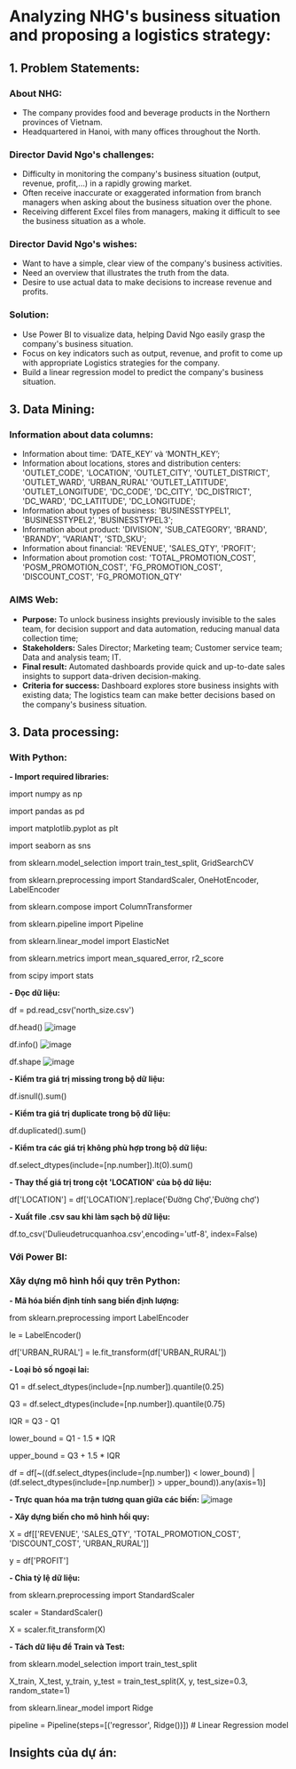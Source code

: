 # Analyzing NHG's business situation and proposing a logistics strategy:

## 1. Problem Statements:

### About NHG:
- The company provides food and beverage products in the Northern provinces of Vietnam.
- Headquartered in Hanoi, with many offices throughout the North.
### Director David Ngo's challenges:
- Difficulty in monitoring the company's business situation (output, revenue, profit,...) in a rapidly growing market.
- Often receive inaccurate or exaggerated information from branch managers when asking about the business situation over the phone.
- Receiving different Excel files from managers, making it difficult to see the business situation as a whole.
### Director David Ngo's wishes:
- Want to have a simple, clear view of the company's business activities.
- Need an overview that illustrates the truth from the data.
- Desire to use actual data to make decisions to increase revenue and profits.
### Solution:
- Use Power BI to visualize data, helping David Ngo easily grasp the company's business situation.
- Focus on key indicators such as output, revenue, and profit to come up with appropriate Logistics strategies for the company.
- Build a linear regression model to predict the company's business situation.

## 3. Data Mining:

### Information about data columns:
- Information about time: ‘DATE_KEY’ và ‘MONTH_KEY’;
- Information about locations, stores and distribution centers: 'OUTLET_CODE', 'LOCATION', 'OUTLET_CITY', 'OUTLET_DISTRICT', 'OUTLET_WARD', 'URBAN_RURAL' 'OUTLET_LATITUDE', 'OUTLET_LONGITUDE', 'DC_CODE', 'DC_CITY', 'DC_DISTRICT', 'DC_WARD', 'DC_LATITUDE', 'DC_LONGITUDE';
- Information about types of business: 'BUSINESSTYPEL1', 'BUSINESSTYPEL2', 'BUSINESSTYPEL3';
- Information about product: 'DIVISION', 'SUB_CATEGORY', 'BRAND', 'BRANDY', 'VARIANT', 'STD_SKU';
- Information about financial: 'REVENUE', 'SALES_QTY', 'PROFIT';
- Information about promotion cost: 'TOTAL_PROMOTION_COST', 'POSM_PROMOTION_COST', 'FG_PROMOTION_COST', 'DISCOUNT_COST', 'FG_PROMOTION_QTY'
### AIMS Web:
- **Purpose:** To unlock business insights previously invisible to the sales team, for decision support and data automation, reducing manual data collection time;
- **Stakeholders:** Sales Director; Marketing team; Customer service team; Data and analysis team; IT.
- **Final result:** Automated dashboards provide quick and up-to-date sales insights to support data-driven decision-making.
- **Criteria for success:** Dashboard explores store business insights with existing data; The logistics team can make better decisions based on the company's business situation.

## 3. Data processing:

### With Python:
**- Import required libraries:**

import numpy as np

import pandas as pd

import matplotlib.pyplot as plt

import seaborn as sns

from sklearn.model_selection import train_test_split, GridSearchCV

from sklearn.preprocessing import StandardScaler, OneHotEncoder, LabelEncoder

from sklearn.compose import ColumnTransformer

from sklearn.pipeline import Pipeline

from sklearn.linear_model import ElasticNet

from sklearn.metrics import mean_squared_error, r2_score

from scipy import stats


**- Đọc dữ liệu:**

df = pd.read_csv('north_size.csv')

df.head()
![image](https://github.com/user-attachments/assets/7611bcb0-3c9f-4d81-8977-b01ad157931b)

df.info()
![image](https://github.com/user-attachments/assets/2c01a432-74d4-4442-9384-d6589c452d01)

df.shape
![image](https://github.com/user-attachments/assets/618df394-3496-44d4-83d3-289d2b4006f4)


**- Kiểm tra giá trị missing trong bộ dữ liệu:**

df.isnull().sum()


**- Kiểm tra giá trị duplicate trong bộ dữ liệu:**

df.duplicated().sum()


**- Kiểm tra các giá trị không phù hợp trong bộ dữ liệu:**

df.select_dtypes(include=[np.number]).lt(0).sum()


**- Thay thế giá trị trong cột 'LOCATION' của bộ dữ liệu:**

df['LOCATION'] = df['LOCATION'].replace('Đường Chợ','Đường chợ')


**- Xuất file .csv sau khi làm sạch bộ dữ liệu:**

df.to_csv('Dulieudetrucquanhoa.csv',encoding='utf-8', index=False)

### Với Power BI:

### Xây dựng mô hình hồi quy trên Python:
**- Mã hóa biến định tính sang biến định lượng:**

from sklearn.preprocessing import LabelEncoder

le = LabelEncoder()

df['URBAN_RURAL'] = le.fit_transform(df['URBAN_RURAL'])


**- Loại bỏ số ngoại lai:**

Q1 = df.select_dtypes(include=[np.number]).quantile(0.25)

Q3 = df.select_dtypes(include=[np.number]).quantile(0.75)

IQR = Q3 - Q1


lower_bound = Q1 - 1.5 * IQR

upper_bound = Q3 + 1.5 * IQR


df = df[~((df.select_dtypes(include=[np.number]) < lower_bound) | (df.select_dtypes(include=[np.number]) > upper_bound)).any(axis=1)]


**- Trực quan hóa ma trận tương quan giữa các biến:**
![image](https://github.com/user-attachments/assets/a63c92e7-a471-49c4-8dc1-1eca483700f7)

**- Xây dựng biến cho mô hình hồi quy:**

X = df[['REVENUE', 'SALES_QTY', 'TOTAL_PROMOTION_COST', 'DISCOUNT_COST', 'URBAN_RURAL']]

y = df['PROFIT']


**- Chia tỷ lệ dữ liệu:**

from sklearn.preprocessing import StandardScaler

scaler = StandardScaler()

X = scaler.fit_transform(X)

**- Tách dữ liệu để Train và Test:**

from sklearn.model_selection import train_test_split

X_train, X_test, y_train, y_test = train_test_split(X, y, test_size=0.3, random_state=1)

from sklearn.linear_model import Ridge

pipeline = Pipeline(steps=[('regressor', Ridge())])  # Linear Regression model


## Insights của dự án: 

